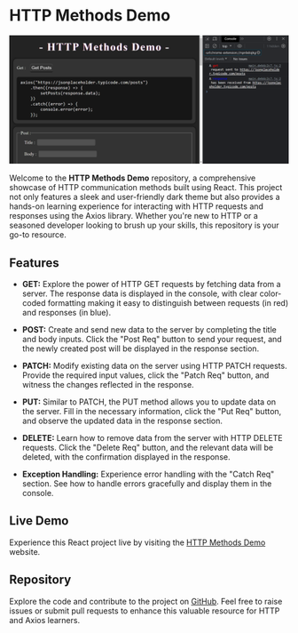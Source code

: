 <h1>HTTP Methods Demo</h1>
<p>
    <img src="assets/Github-img.png" alt="HTTP Methods Demo" />
</p>
<p>
    Welcome to the <strong>HTTP Methods Demo</strong> repository, a
    comprehensive showcase of HTTP communication methods built using React. This
    project not only features a sleek and user-friendly dark theme but also
    provides a hands-on learning experience for interacting with HTTP requests
    and responses using the Axios library. Whether you're new to HTTP or a
    seasoned developer looking to brush up your skills, this repository is your
    go-to resource.
</p>
<h2>Features</h2>
<ul>
    <li>
        <p>
            <strong>GET:</strong> Explore the power of HTTP GET requests by
            fetching data from a server. The response data is displayed in the
            console, with clear color-coded formatting making it easy to
            distinguish between requests (in red) and responses (in blue).
        </p>
    </li>
    <li>
        <p>
            <strong>POST:</strong> Create and send new data to the server by
            completing the title and body inputs. Click the "Post Req" button to
            send your request, and the newly created post will be displayed in
            the response section.
        </p>
    </li>
    <li>
        <p>
            <strong>PATCH:</strong> Modify existing data on the server using
            HTTP PATCH requests. Provide the required input values, click the
            "Patch Req" button, and witness the changes reflected in the
            response.
        </p>
    </li>
    <li>
        <p>
            <strong>PUT:</strong> Similar to PATCH, the PUT method allows you to
            update data on the server. Fill in the necessary information, click
            the "Put Req" button, and observe the updated data in the response
            section.
        </p>
    </li>
    <li>
        <p>
            <strong>DELETE:</strong> Learn how to remove data from the server
            with HTTP DELETE requests. Click the "Delete Req" button, and the
            relevant data will be deleted, with the confirmation displayed in
            the response.
        </p>
    </li>
    <li>
        <p>
            <strong>Exception Handling:</strong> Experience error handling with
            the "Catch Req" section. See how to handle errors gracefully and
            display them in the console.
        </p>
    </li>
</ul>
<h2>Live Demo</h2>
<p>
    Experience this React project live by visiting the
    <a href="https://ali-sdg90.github.io/HTTP-Methods-Demo/" target="_new"
        >HTTP Methods Demo</a
    >
    website.
</p>
<h2>Repository</h2>
<p>
    Explore the code and contribute to the project on
    <a href="https://github.com/Ali-Sdg90/HTTP-Methods-Demo/" target="_new"
        >GitHub</a
    >. Feel free to raise issues or submit pull requests to enhance this
    valuable resource for HTTP and Axios learners.
</p>
